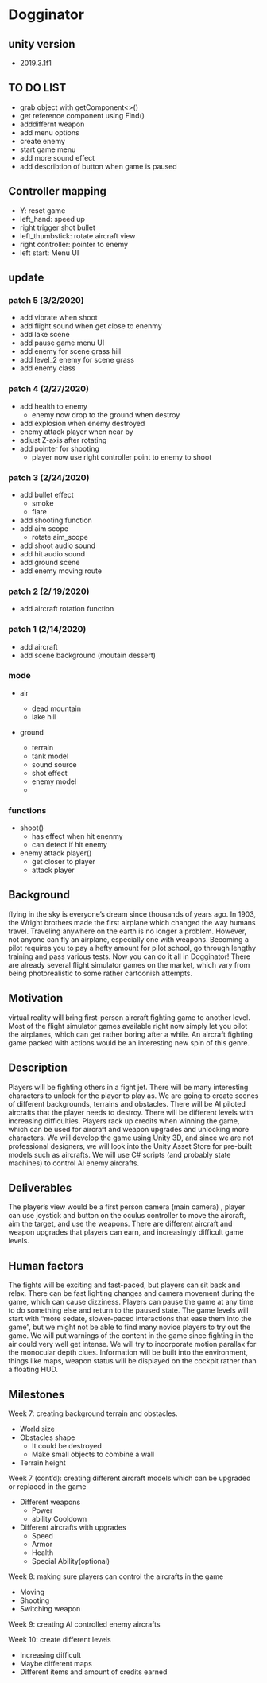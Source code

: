 # Dogginator 

## unity version
  - 2019.3.1f1

## TO DO LIST
  - grab object with getComponent<>()
  - get reference component using Find()
  - adddiffernt weapon
  - add menu options
  - create enemy
  - start game menu
  - add more sound effect
  - add describtion of button when game is paused
  


## Controller mapping           
  - Y:                  reset game
  - left_hand:          speed up
  - right trigger       shot bullet
  - left_thumbstick:    rotate aircraft view
  - right controller:   pointer to enemy
  - left start:         Menu UI

## update 

### patch 5 (3/2/2020)
  - add vibrate when shoot
  - add flight sound when get close to enenmy
  - add lake scene
  - add pause game menu UI
  - add enemy for scene grass hill
  - add level_2 enemy for scene grass
  - add enemy class

### patch 4 (2/27/2020)
  - add health to enemy
    - enemy now drop to the ground when destroy
  - add explosion when enemy destroyed 
  - enemy attack player when near by
  - adjust Z-axis after rotating
  - add pointer for shooting
    - player now use right controller point to enemy to shoot
  

### patch 3 (2/24/2020)
  - add bullet effect
    - smoke
    - flare
  - add shooting function
  - add aim scope
    - rotate aim_scope
  - add shoot audio sound
  - add hit audio sound
  - add ground scene
  - add enemy moving route
 
### patch 2 (2/ 19/2020)
  - add aircraft rotation function
 
### patch 1 (2/14/2020)
  - add aircraft
  - add scene background (moutain dessert)
  
### mode
  - air 
    - dead mountain
    - lake hill
  
  - ground
    - terrain
    - tank model
    - sound source
    - shot effect
    - enemy model 
    - 


### functions
  - shoot()
    - has effect when hit enenmy
    - can detect if hit enemy
  - enemy attack player()
    - get closer to player
    - attack player
   


## Background 
flying in the sky is everyone’s dream since thousands of years ago. In 1903, the Wright brothers made the first airplane which changed the way humans travel. Traveling anywhere on the earth is no longer a problem. 
However, not anyone can fly an airplane, especially one with weapons. Becoming a pilot requires you to pay a hefty amount for pilot school, go through lengthy training and pass various tests. Now you can do it all in Dogginator!
There are already several flight simulator games on the market, which vary from being photorealistic to some rather cartoonish attempts.

## Motivation
virtual reality will bring first-person aircraft fighting game to another level. Most of the flight simulator games available right now simply let you pilot the airplanes, which can get rather boring after a while. An aircraft fighting game packed with actions would be an interesting new spin of this genre. 

## Description
Players will be fighting others in a fight jet. There will be many interesting characters to unlock for the player to play as. We are going to create scenes of different backgrounds, terrains and obstacles. There will be AI piloted aircrafts that the player needs to destroy. There will be different levels with increasing difficulties. Players rack up credits when winning the game, which can be used for aircraft and weapon upgrades and unlocking more characters. 
We will develop the game using Unity 3D, and since we are not professional designers, we will look into the Unity Asset Store for pre-built models such as aircrafts. We will use C# scripts (and probably state machines) to control AI enemy aircrafts.

## Deliverables
The player’s view would be a first person camera (main camera) , player can use joystick and button on the oculus controller to move the aircraft, aim the target, and use the weapons. There are different aircraft and weapon upgrades that players can earn, and increasingly difficult game levels. 

## Human factors
The fights will be exciting and fast-paced, but players can sit back and relax. There can be fast lighting changes and camera movement during the game, which can cause dizziness. 
Players can pause the game at any time to do something else and return to the paused state. The game levels will start with “more sedate, slower-paced interactions that ease them into the game”, but we might not be able to find many novice players to try out the game. We will put warnings of the content in the game since fighting in the air could very well get intense. 
We will try to incorporate motion parallax for the monocular depth clues. Information will be built into the environment, things like maps, weapon status will be displayed on the cockpit rather than a floating HUD.

## Milestones
Week 7: creating background terrain and obstacles.
  - World size
  - Obstacles shape
    - It could be destroyed
    - Make small objects to combine a wall
  - Terrain height

Week 7 (cont’d): creating different aircraft models which can be upgraded or replaced in the game
  - Different weapons
    - Power
    - ability Cooldown
  - Different aircrafts with upgrades
    - Speed
    - Armor 
    - Health
    - Special Ability(optional)

Week 8: making sure players can control the aircrafts in the game
  - Moving
  - Shooting
  - Switching weapon

Week 9: creating AI controlled enemy aircrafts

Week 10: create different levels
  - Increasing difficult
  - Maybe different maps
  - Different items and amount of credits earned
